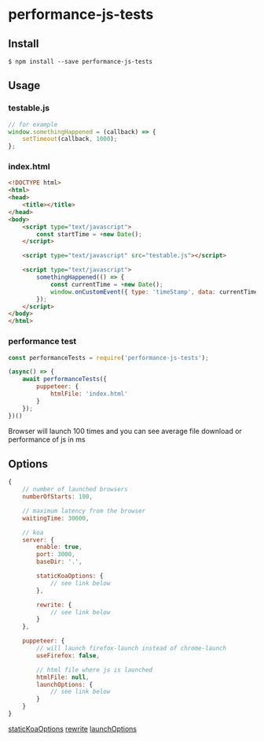 # performance-js-tests

## Install

```
$ npm install --save performance-js-tests
```

## Usage

### testable.js
```js
// for example
window.somethingHappened = (callback) => {
    setTimeout(callback, 1000);
};
```

### index.html
```html
<!DOCTYPE html>
<html>
<head>
    <title></title>
</head>
<body>
    <script type="text/javascript">
        const startTime = +new Date();
    </script>

    <script type="text/javascript" src="testable.js"></script>

    <script type="text/javascript">
        somethingHappened(() => {
            const currentTime = +new Date();
            window.onCustomEvent({ type: 'timeStamp', data: currentTime - startTime });
        });
    </script>
</body>
</html>
```

### performance test
```js
const performanceTests = require('performance-js-tests');

(async() => {
    await performanceTests({
        puppeteer: {
            htmlFile: 'index.html'
        }
    });
})()
```
Browser will launch 100 times and you can see average file download or performance of js in ms


## Options

```js
{
    // number of launched browsers
    numberOfStarts: 100,

    // maximum latency from the browser
    waitingTime: 30000,

    // koa
    server: {
        enable: true,
        port: 3000,
        baseDir: '.',

        staticKoaOptions: {
            // see link below
        },

        rewrite: {
            // see link below
        }
    },

    puppeteer: {
        // will launch firefox-launch instead of chrome-launch
        useFirefox: false,

        // html file where js is launched
        htmlFile: null,
        launchOptions: {
            // see link below
        }
    }
}
````

[staticKoaOptions](https://github.com/koajs/static)
[rewrite](https://github.com/koajs/rewrite)
[launchOptions](https://github.com/GoogleChrome/puppeteer#default-runtime-settings)
